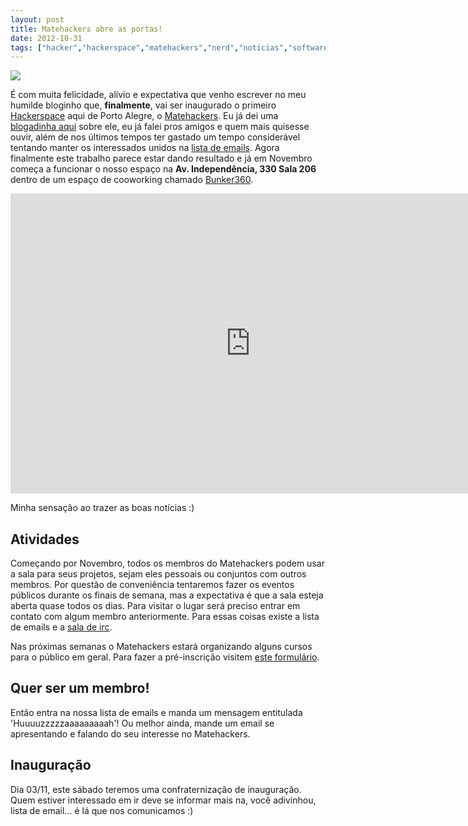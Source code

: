 ```yaml
---
layout: post
title: Matehackers abre as portas!
date: 2012-10-31
tags: ["hacker","hackerspace","matehackers","nerd","noticias","software livre"]
---
```


![](mate.jpg)

É com muita felicidade, alívio e expectativa que venho escrever no meu humilde bloginho que, **finalmente**, vai ser inaugurado o primeiro [Hackerspace](http://hackerspaces.org/) aqui de Porto Alegre, o [Matehackers](http://matehackers.org/). Eu já dei uma [blogadinha aqui](http://feedproxy.google.com/hackerspace-na-desconf) sobre ele, eu já falei pros amigos e quem mais quisesse ouvir, além de nos últimos tempos ter gastado um tempo considerável tentando manter os interessados unidos na [lista de emails](https://groups.google.com/forum/?fromgroups#!forum/matehackers). Agora finalmente este trabalho parece estar dando resultado e já em Novembro começa a funcionar o nosso espaço na **Av. Independência, 330 Sala 206** dentro de um espaço de cooworking chamado [Bunker360](http://www.bunker360.com.br/).

<iframe class='youtube-player youtuber' type='text/html' width='768' height='480' src='https://www.youtube.com/embed/TL4tiG7XxJ8?rel=0&fs=1' webkitAllowFullScreen mozallowfullscreen allowFullScreen frameborder='0'></iframe>

Minha sensação ao trazer as boas notícias :)

## Atividades

Começando por Novembro, todos os membros do Matehackers podem usar a sala para seus projetos, sejam eles pessoais ou conjuntos com outros membros. Por questão de conveniência tentaremos fazer os eventos públicos durante os finais de semana, mas a expectativa é que a sala esteja aberta quase todos os dias. Para visitar o lugar será preciso entrar em contato com algum membro anteriormente. Para essas coisas existe a lista de emails e a [sala de irc](http://matehackers.org/irc/).

Nas próximas semanas o Matehackers estará organizando alguns cursos para o público em geral. Para fazer a pré-inscrição visitem [este formulário](https://docs.google.com/spreadsheet/viewform?formkey=dEx3eFY0U3VISjdBcHp1X1RpcTItMUE6MQ).

## Quer ser um membro!

Então entra na nossa lista de emails e manda um mensagem entitulada 'Huuuuzzzzzaaaaaaaaah'! Ou melhor ainda, mande um email se apresentando e falando do seu interesse no Matehackers.

## Inauguração

Dia 03/11, este sábado teremos uma confraternização de inauguração. Quem estiver interessado em ir deve se informar mais na, você adivinhou, lista de email... é lá que nos comunicamos :)
